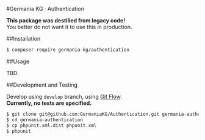 #Germania KG · Authentication

**This package was destilled from legacy code!**   
You better do not want it to use this in production.


##Installation

```bash
$ composer require germania-kg/authentication
```


##Usage

TBD. 


##Development and Testing

Develop using `develop` branch, using [Git Flow](https://github.com/nvie/gitflow).   
**Currently, no tests are specified.**

```bash
$ git clone git@github.com:GermaniaKG/Authentication.git germania-authentication
$ cd germania-authentication
$ cp phpunit.xml.dist phpunit.xml
$ phpunit
```
